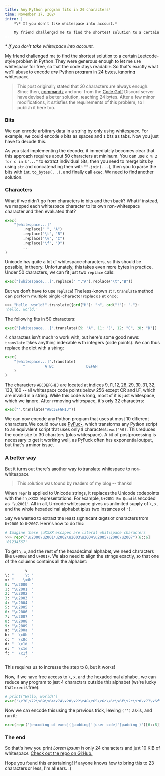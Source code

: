 ```yaml
---
title: Any Python program fits in 24 characters*
time: November 17, 2024
intro: |
    *\* If you don't take whitespace into account.*

    My friend challenged me to find the shortest solution to a certain Leetcode-style problem in Python. They were generous enough to let me use whitespace for free, so that the code stays readable. So that's exactly what we'll abuse to encode *any* Python program in $24$ bytes, ignoring whitespace.
---
```


*\* If you don't take whitespace into account.*

My friend challenged me to find the shortest solution to a certain Leetcode-style problem in Python. They were generous enough to let me use whitespace for free, so that the code stays readable. So that's exactly what we'll abuse to encode *any* Python program in $24$ bytes, ignoring whitespace.

> This post originally stated that $30$ characters are always enough. Since then, [commandz](https://github.com/commandblockguy) and xnor from the [Code Golf](https://code.golf) Discord server have devised a better solution, reaching $24$ bytes. After a few minor modifications, it satisfies the requirements of this problem, so I publish it here too.


### Bits

We can encode arbitrary data in a string by only using whitespace. For example, we could encode `0` bits as spaces and `1` bits as tabs. Now you just have to decode this.

As you start implementing the decoder, it immediately becomes clear that this approach requires about 50 characters at minimum. You can use `c % 2 for c in b"..."` to extract individual bits, then you need to merge bits by using `str` and concatenating then with `"".join(...)`, then you to parse the bits with `int.to_bytes(...)`, and finally call `exec`. We need to find another solution.


### Characters

What if we didn't go from characters to bits and then back? What if instead, we mapped each whitespace character to its own non-whitespace character and then evaluated that?

```python
exec(
    "[whitespace...]"
        .replace(" ", "A")
        .replace("\t", "B")
        .replace("\v", "C")
        .replace("\f", "D")
        ...
)
```

Unicode has quite a lot of whitespace characters, so this should be possible, in theory. Unfortunately, this takes even more bytes in practice. Under 50 characters, we can fit just two `replace` calls:

```python
exec("[whitespace...]".replace(" ","A").replace("\t","B"))
```

But we don't have to use `replace`! The less-known `str.translate` method can perform multiple single-character replaces at once:

```python
>>> "Hello, world!".translate({ord("H"): "h", ord("!"): "."})
'hello, world.'
```

The following fits in 50 characters:

```python
exec("[whitespace...]".translate({9: "A", 11: "B", 12: "C", 28: "D"})
```

4 characters isn't much to work with, but here's some good news: `translate` takes anything indexable with integers (code points). We can thus replace the dict with a string:

```python
exec(
    "[whitespace...]".translate(
        "         A BC               DEFGH                                                                                                    I                          J"
    )
)
```

The characters `ABCDEFGHIJ` are located at indices $9, 11, 12, 28, 29, 30, 31, 32, 133, 160$ -- all whitespace code points below $256$ except CR and LF, which are invalid in a string. While this code is long, most of it is just whitespace, which we ignore. After removing whitespace, it's only $32$ characters:

```python
exec("".translate("ABCDEFGHIJ"))
```

We can now encode any Python program that uses at most $10$ different characters. We could now use [PyFuck](https://github.com/kuangkzh/PyFuck), which transforms any Python script to an equivalent script that uses only $8$ characters: `exc('%0)`. This reduces the code size to $30$ charaters (plus whitespace). A bit of postprocessing is necessary to get it working well, as PyFuck often has exponential output, but that's a minor issue.


### A better way


But it turns out there's another way to translate whitespace to non-whitespace.

> This solution was found by readers of my blog -- thanks!

When `repr` is applied to Unicode strings, it replaces the Unicode codepoints with their `\uXXXX` representations. For example, `U+2001 Em Quad` is encoded as `'\u2001'`. All in all, Unicode whitespace gives us unlimited supply of `\`, `x`, and the whole hexadecimal alphabet (plus two instances of `'`).

Say we wanted to extract the least significant digits of characters from `U+2000` to `U+2007`. Here's how to do this:

```python
# Imagine these \uXXXX escapes are literal whitespace characters
>>> repr("\u2000\u2001\u2002\u2003\u2004\u2005\u2006\u2007")[6::6]
'01234567'
```

To get `\`, `x`, and the rest of the hexadecimal alphabet, we need characters like `U+000B` and `U+001F`. We also need to align the strings exactly, so that one of the columns contains all the alphabet:

```python
         v
\: "     \t "
x: "    \x0b"
0: "\u2000  "
1: "\u2001  "
2: "\u2002  "
3: "\u2003  "
4: "\u2004  "
5: "\u2005  "
6: "\u2006  "
7: "\u2007  "
8: "\u2008  "
9: "\u2009  "
a: "\u200a  "
b: "  \x0b  "
c: "  \x0c  "
d: "  \x1d  "
e: "  \x1e  "
f: "  \x1f  "
         ^
```

This requires us to increase the step to $8$, but it works!

Now, if we have free access to `\`, `x`, and the hexadecimal alphabet, we can reduce any program to just $4$ characters outside this alphabet (we're lucky that `exec` is free):

```python
# print("Hello, world!")
exec('\x70\x72\x69\x6e\x74\x28\x22\x48\x65\x6c\x6c\x6f\x2c\x20\x77\x6f\x72\x6c\x64\x21\x22\x29')
```

Now we can encode this using the previous trick, leaving `('')` as-is, and run it:

```python
exec(repr("[encoding of exec]([padding]'[user code]'[padding])")[6::8])
```


### The end

So that's how you print *Lorem Ipsum* in only $24$ characters and just $10$ KiB of whitespace. [Check out the repo on GitHub.](https://github.com/purplesyringa/24-characters-of-python)

Hope you found this entertaining! If anyone knows how to bring this to $23$ characters or less, I'm all ears. :)
